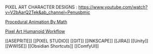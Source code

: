 PIXEL ART CHARACTER DESIGNS : https://www.youtube.com/watch?v=V2bAarQ2Tek&ab_channel=Penusbmic

[Procedural Animation By Math](https://youtu.be/KPoeNZZ6H4s?si=1R5fvv9L2sP4SxAb)

[Pixel Art Humanoid Workflow](https://www.youtube.com/watch?v=MUr1iRdMywo&t=343s)

[[ASEPRITE]]
[[PIXEL STUDIO]]
[[GIT]]
[[INKSCAPE]]
[[JIRA]]
[[Unity]]
[[WWISE]]
[[Obsidian Shortcuts]]
[[ComfyUI]]
